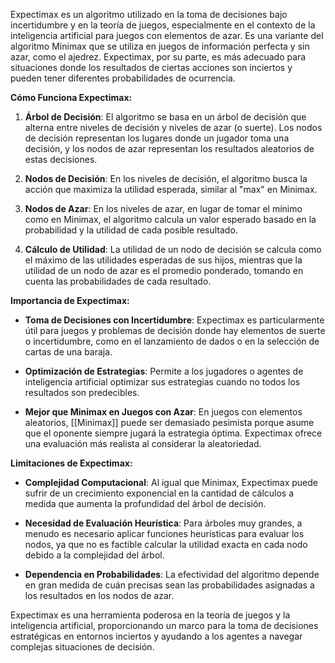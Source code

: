 Expectimax es un algoritmo utilizado en la toma de decisiones bajo incertidumbre y en la teoría de juegos, especialmente en el contexto de la inteligencia artificial para juegos con elementos de azar. Es una variante del algoritmo Minimax que se utiliza en juegos de información perfecta y sin azar, como el ajedrez. Expectimax, por su parte, es más adecuado para situaciones donde los resultados de ciertas acciones son inciertos y pueden tener diferentes probabilidades de ocurrencia.

**Cómo Funciona Expectimax:**

1. **Árbol de Decisión**: El algoritmo se basa en un árbol de decisión que alterna entre niveles de decisión y niveles de azar (o suerte). Los nodos de decisión representan los lugares donde un jugador toma una decisión, y los nodos de azar representan los resultados aleatorios de estas decisiones.
    
2. **Nodos de Decisión**: En los niveles de decisión, el algoritmo busca la acción que maximiza la utilidad esperada, similar al "max" en Minimax.
    
3. **Nodos de Azar**: En los niveles de azar, en lugar de tomar el mínimo como en Minimax, el algoritmo calcula un valor esperado basado en la probabilidad y la utilidad de cada posible resultado.
    
4. **Cálculo de Utilidad**: La utilidad de un nodo de decisión se calcula como el máximo de las utilidades esperadas de sus hijos, mientras que la utilidad de un nodo de azar es el promedio ponderado, tomando en cuenta las probabilidades de cada resultado.
    

**Importancia de Expectimax:**

- **Toma de Decisiones con Incertidumbre**: Expectimax es particularmente útil para juegos y problemas de decisión donde hay elementos de suerte o incertidumbre, como en el lanzamiento de dados o en la selección de cartas de una baraja.
    
- **Optimización de Estrategias**: Permite a los jugadores o agentes de inteligencia artificial optimizar sus estrategias cuando no todos los resultados son predecibles.
    
- **Mejor que Minimax en Juegos con Azar**: En juegos con elementos aleatorios, [[Minimax]] puede ser demasiado pesimista porque asume que el oponente siempre jugará la estrategia óptima. Expectimax ofrece una evaluación más realista al considerar la aleatoriedad.
    

**Limitaciones de Expectimax:**

- **Complejidad Computacional**: Al igual que Minimax, Expectimax puede sufrir de un crecimiento exponencial en la cantidad de cálculos a medida que aumenta la profundidad del árbol de decisión.
    
- **Necesidad de Evaluación Heurística**: Para árboles muy grandes, a menudo es necesario aplicar funciones heurísticas para evaluar los nodos, ya que no es factible calcular la utilidad exacta en cada nodo debido a la complejidad del árbol.
    
- **Dependencia en Probabilidades**: La efectividad del algoritmo depende en gran medida de cuán precisas sean las probabilidades asignadas a los resultados en los nodos de azar.
    

Expectimax es una herramienta poderosa en la teoría de juegos y la inteligencia artificial, proporcionando un marco para la toma de decisiones estratégicas en entornos inciertos y ayudando a los agentes a navegar complejas situaciones de decisión.